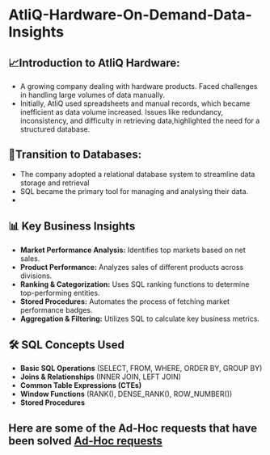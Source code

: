 # AtliQ-Hardware-On-Demand-Data-Insights

## 📈Introduction to AtliQ Hardware: 
- A growing company dealing with hardware products. Faced 
challenges in handling large volumes of data manually. 
- Initially, AtliQ used spreadsheets and manual records, which became inefficient as data volume increased.
 Issues like redundancy, inconsistency, and difficulty in retrieving data,highlighted the need for a structured database.
## 🎯Transition to Databases: 
 - The company adopted a relational database system to streamline data storage and retrieval
 - SQL became the primary tool for managing and analysing their data.
 - 
## 📊 Key Business Insights
- **Market Performance Analysis:** Identifies top markets based on net sales.
- **Product Performance:** Analyzes sales of different products across divisions.
- **Ranking & Categorization:** Uses SQL ranking functions to determine top-performing entities.
- **Stored Procedures:** Automates the process of fetching market performance badges.
- **Aggregation & Filtering:** Utilizes SQL to calculate key business metrics.

## 🛠 SQL Concepts Used
- **Basic SQL Operations** (SELECT, FROM, WHERE, ORDER BY, GROUP BY)
- **Joins & Relationships** (INNER JOIN, LEFT JOIN)
- **Common Table Expressions (CTEs)**
- **Window Functions** (RANK(), DENSE_RANK(), ROW_NUMBER())
- **Stored Procedures**

## Here are some of the Ad-Hoc requests that have been solved [Ad-Hoc requests](https://github.com/Neelu-Naidu-ds/AtliQ-Hardware-On-Demand-Data-Insights/blob/main/Ad-Hoc%20Requests(TASKS).sql)

